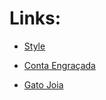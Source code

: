 # Links:
- [Style](https://samuelk36br.github.io/meusCDNs/style.js)

- [Conta Engraçada](https://samuelk36br.github.io/meusCDNs/teste.js)

- [Gato Joia](https://samuelk36br.github.io/meusCDNs/gatoJoia.js?v=1)